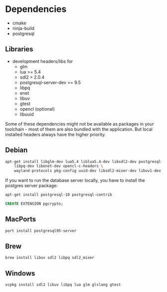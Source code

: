 # Dependencies

* cmake
* ninja-build
* postgresql

## Libraries

* development headers/libs for
  * glm
  * lua >= 5.4
  * sdl2 > 2.0.4
  * postgresql-server-dev >= 9.5
  * libpq
  * enet
  * libuv
  * gtest
  * opencl (optional)
  * libuuid

Some of these dependencies might not be available as packages in your toolchain - most
of them are also bundled with the application. But local installed headers always have
the higher priority.

## Debian

```bash
apt-get install libglm-dev lua5.4 liblua5.4-dev libsdl2-dev postgresql-server-dev-all \
    libpq-dev libenet-dev opencl-c-headers \
    wayland-protocols pkg-config uuid-dev libsdl2-mixer-dev libuv1-dev
```

If you want to run the database server locally, you have to install the postgres server package:

```bash
apt-get install postgresql-10 postgresql-contrib
```

```sql
CREATE EXTENSION pgcrypto;
```

## MacPorts

```bash
port install postgresql95-server
```

## Brew

```bash
brew install libuv sdl2 libpq sdl2_mixer
```

## Windows

```bash
vcpkg install sdl2 libuv libpq lua glm glslang gtest
```
